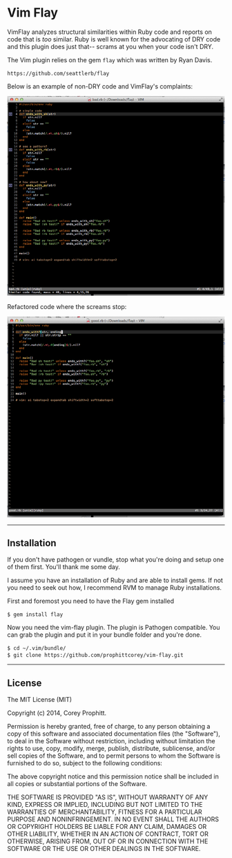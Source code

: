 Vim Flay
========

VimFlay analyzes structural similarities within Ruby code and reports on code
that is _too_ similar. Ruby is well known for the advocating of DRY code and
this plugin does just that-- scrams at you when your code isn't DRY.

The Vim plugin relies on the gem `flay` which was written by Ryan Davis.

    https://github.com/seattlerb/flay

Below is an example of non-DRY code and VimFlay's complaints:

![alt text](snapshots/bad.png "VimFlay, bad code shown.")

Refactored code where the screams stop:

![alt text](snapshots/good.png "VimFlay, good code shown.")

------------
Installation
------------

If you don't have pathogen or vundle, stop what you're doing and setup one of
them first. You'll thank me some day.

I assume you have an installation of Ruby and are able to install gems. If not
you need to seek out how, I recommend RVM to manage Ruby installations.

First and foremost you need to have the Flay gem installed

    $ gem install flay

Now you need the vim-flay plugin. The plugin is Pathogen compatible. You can
grab the plugin and put it in your bundle folder and you're done.

    $ cd ~/.vim/bundle/
    $ git clone https://github.com/prophittcorey/vim-flay.git

-------
License
-------

The MIT License (MIT)

Copyright (c) 2014, Corey Prophitt.

Permission is hereby granted, free of charge, to any person obtaining a copy
of this software and associated documentation files (the "Software"), to deal
in the Software without restriction, including without limitation the rights
to use, copy, modify, merge, publish, distribute, sublicense, and/or sell
copies of the Software, and to permit persons to whom the Software is
furnished to do so, subject to the following conditions:

The above copyright notice and this permission notice shall be included in
all copies or substantial portions of the Software.

THE SOFTWARE IS PROVIDED "AS IS", WITHOUT WARRANTY OF ANY KIND, EXPRESS OR
IMPLIED, INCLUDING BUT NOT LIMITED TO THE WARRANTIES OF MERCHANTABILITY,
FITNESS FOR A PARTICULAR PURPOSE AND NONINFRINGEMENT. IN NO EVENT SHALL THE
AUTHORS OR COPYRIGHT HOLDERS BE LIABLE FOR ANY CLAIM, DAMAGES OR OTHER
LIABILITY, WHETHER IN AN ACTION OF CONTRACT, TORT OR OTHERWISE, ARISING FROM,
OUT OF OR IN CONNECTION WITH THE SOFTWARE OR THE USE OR OTHER DEALINGS IN
THE SOFTWARE.
